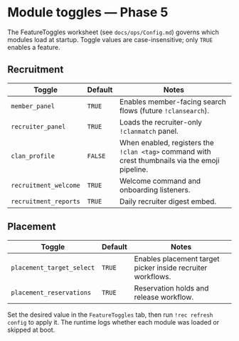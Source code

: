 # Module toggles — Phase 5

The FeatureToggles worksheet (see `docs/ops/Config.md`) governs which modules load
at startup. Toggle values are case-insensitive; only `TRUE` enables a feature.

## Recruitment

| Toggle | Default | Notes |
| --- | --- | --- |
| `member_panel` | `TRUE` | Enables member-facing search flows (future `!clansearch`). |
| `recruiter_panel` | `TRUE` | Loads the recruiter-only `!clanmatch` panel. |
| `clan_profile` | `FALSE` | When enabled, registers the `!clan <tag>` command with crest thumbnails via the emoji pipeline. |
| `recruitment_welcome` | `TRUE` | Welcome command and onboarding listeners. |
| `recruitment_reports` | `TRUE` | Daily recruiter digest embed. |

## Placement

| Toggle | Default | Notes |
| --- | --- | --- |
| `placement_target_select` | `TRUE` | Enables placement target picker inside recruiter workflows. |
| `placement_reservations` | `TRUE` | Reservation holds and release workflow. |

Set the desired value in the `FeatureToggles` tab, then run `!rec refresh config`
to apply it. The runtime logs whether each module was loaded or skipped at boot.
